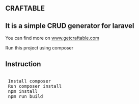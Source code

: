 ## CRAFTABLE

<h2>It is a simple CRUD generator for laravel</h2>

<p>
	You can find more on <a href="https://www.getcraftable.com/">www.getcraftable.com</a>
</p>

<p>
	Run this project using composer


</p>

## Instruction

<pre>

 Install composer 
 Run composer install
 npm install
 npm run build

</pre>



